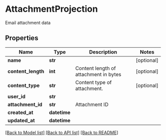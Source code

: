# AttachmentProjection

Email attachment data
## Properties
Name | Type | Description | Notes
------------ | ------------- | ------------- | -------------
**name** | **str** |  | [optional] 
**content_length** | **int** | Content length of attachment in bytes | [optional] 
**content_type** | **str** | Content type of attachment. | [optional] 
**user_id** | **str** |  | 
**attachment_id** | **str** | Attachment ID | 
**created_at** | **datetime** |  | 
**updated_at** | **datetime** |  | 

[[Back to Model list]](../README#documentation-for-models) [[Back to API list]](../README#documentation-for-api-endpoints) [[Back to README]](../README)


